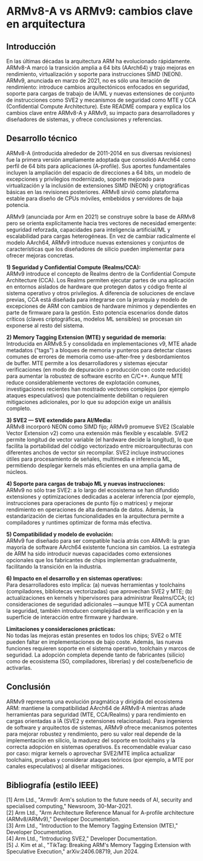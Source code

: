 # ARMv8-A vs ARMv9: cambios clave en arquitectura

## Introducción

En las últimas décadas la arquitectura ARM ha evolucionado rápidamente. ARMv8-A marcó la transición amplia a 64 bits (AArch64) y trajo mejoras en rendimiento, virtualización y soporte para instrucciones SIMD (NEON). ARMv9, anunciada en marzo de 2021, no es sólo una iteración de rendimiento: introduce cambios arquitectónicos enfocados en seguridad, soporte para cargas de trabajo de IA/ML y nuevas extensiones de conjunto de instrucciones como SVE2 y mecanismos de seguridad como MTE y CCA (Confidential Compute Architecture). Este README compara y explica los cambios clave entre ARMv8-A y ARMv9, su impacto para desarrolladores y diseñadores de sistemas, y ofrece conclusiones y referencias.

## Desarrollo técnico

ARMv8-A (introducida alrededor de 2011-2014 en sus diversas revisiones) fue la primera versión ampliamente adoptada que consolidó AArch64 como perfil de 64 bits para aplicaciones (A-profile). Sus aportes fundamentales incluyen la ampliación del espacio de direcciones a 64 bits, un modelo de excepciones y privilegios modernizado, soporte mejorado para virtualización y la inclusión de extensiones SIMD (NEON) y criptográficas básicas en las revisiones posteriores. ARMv8 sirvió como plataforma estable para diseño de CPUs móviles, embebidos y servidores de baja potencia.

ARMv9 (anunciada por Arm en 2021) se construye sobre la base de ARMv8 pero se orienta explícitamente hacia tres vectores de necesidad emergente: seguridad reforzada, capacidades para inteligencia artificial/ML y escalabilidad para cargas heterogéneas. En vez de cambiar radicalmente el modelo AArch64, ARMv9 introduce nuevas extensiones y conjuntos de características que los diseñadores de silicio pueden implementar para ofrecer mejoras concretas.

**1) Seguridad y Confidential Compute (Realms/CCA):**  
ARMv9 introduce el concepto de Realms dentro de la Confidential Compute Architecture (CCA). Los Realms permiten ejecutar partes de una aplicación en entornos aislados de hardware que protegen datos y código frente al sistema operativo y otros privilegios. A diferencia de soluciones de enclave previas, CCA está diseñada para integrarse con la jerarquía y modelo de excepciones de ARM con cambios de hardware mínimos y dependientes en parte de firmware para la gestión. Esto potencia escenarios donde datos críticos (claves criptográficas, modelos ML sensibles) se procesan sin exponerse al resto del sistema.

**2) Memory Tagging Extension (MTE) y seguridad de memoria:**  
Introducida en ARMv8.5 y consolidada en implementaciones v9, MTE añade metadatos ("tags") a bloques de memoria y punteros para detectar clases comunes de errores de memoria como use-after-free y desbordamientos de buffer. MTE permite a los desarrolladores y sistemas ejecutar verificaciones (en modo de depuración o producción con coste reducido) para aumentar la robustez de software escrito en C/C++. Aunque MTE reduce considerablemente vectores de explotación comunes, investigaciones recientes han mostrado vectores complejos (por ejemplo ataques especulativos) que potencialmente debilitan o requieren mitigaciones adicionales, por lo que su adopción exige un análisis completo.

**3) SVE2 — SVE extendido para AI/Media:**  
ARMv8 incorporó NEON como SIMD fijo; ARMv9 promueve SVE2 (Scalable Vector Extension v2) como una extensión más flexible y escalable. SVE2 permite longitud de vector variable (el hardware decide la longitud), lo que facilita la portabilidad del código vectorizado entre microarquitecturas con diferentes anchos de vector sin recompilar. SVE2 incluye instrucciones útiles para procesamiento de señales, multimedia e inferencia ML, permitiendo desplegar kernels más eficientes en una amplia gama de núcleos.

**4) Soporte para cargas de trabajo ML y nuevas instrucciones:**  
ARMv9 no sólo trae SVE2: a lo largo del ecosistema se han difundido extensiones y optimizaciones dedicadas a acelerar inferencia (por ejemplo, instrucciones para operaciones de punto fijo o matrices) y mejorar rendimiento en operaciones de alta demanda de datos. Además, la estandarización de ciertas funcionalidades en la arquitectura permite a compiladores y runtimes optimizar de forma más efectiva.

**5) Compatibilidad y modelo de evolución:**  
ARMv9 fue diseñado para ser compatible hacia atrás con ARMv8: la gran mayoría de software AArch64 existente funciona sin cambios. La estrategia de ARM ha sido introducir nuevas capacidades como extensiones opcionales que los fabricantes de chips implementan gradualmente, facilitando la transición en la industria.

**6) Impacto en el desarrollo y en sistemas operativos:**  
Para desarrolladores esto implica: (a) nuevas herramientas y toolchains (compiladores, bibliotecas vectorizadas) que aprovechan SVE2 y MTE; (b) actualizaciones en kernels y hipervisores para administrar Realms/CCA; (c) consideraciones de seguridad adicionales —aunque MTE y CCA aumentan la seguridad, también introducen complejidad en la verificación y en la superficie de interacción entre firmware y hardware.

**Limitaciones y consideraciones prácticas:**  
No todas las mejoras están presentes en todos los chips; SVE2 o MTE pueden faltar en implementaciones de bajo coste. Además, las nuevas funciones requieren soporte en el sistema operativo, toolchain y marcos de seguridad. La adopción completa depende tanto de fabricantes (silicio) como de ecosistema (SO, compiladores, librerías) y del coste/beneficio de activarlas.

## Conclusión

ARMv9 representa una evolución pragmática y dirigida del ecosistema ARM: mantiene la compatibilidad AArch64 de ARMv8-A mientras añade herramientas para seguridad (MTE, CCA/Realms) y para rendimiento en cargas orientadas a IA (SVE2 y extensiones relacionadas). Para ingenieros de software y arquitectos de sistemas, ARMv9 ofrece mecanismos potentes para mejorar robustez y rendimiento, pero su valor real depende de la implementación en silicio, la madurez del soporte en toolchains y la correcta adopción en sistemas operativos. Es recomendable evaluar caso por caso: migrar kernels o aprovechar SVE2/MTE implica actualizar toolchains, pruebas y considerar ataques teóricos (por ejemplo, a MTE por canales especulativos) al diseñar mitigaciones.

## Bibliografía (estilo IEEE)

[1] Arm Ltd., "Armv9: Arm's solution to the future needs of AI, security and specialised computing," Newsroom, 30-Mar-2021.  
[2] Arm Ltd., "Arm Architecture Reference Manual for A-profile architecture (ARMv8/ARMv9)," Developer Documentation.  
[3] Arm Ltd., "Introduction to the Memory Tagging Extension (MTE)," Developer Documentation.  
[4] Arm Ltd., "Introducing SVE2," Developer Documentation.  
[5] J. Kim et al., "TikTag: Breaking ARM's Memory Tagging Extension with Speculative Execution," arXiv:2406.08719, Jun 2024.
